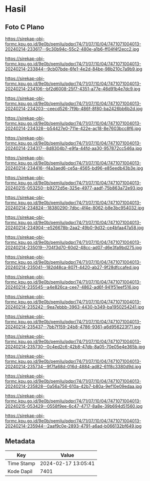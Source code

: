 # Hasil

## Foto C Plano

https://sirekap-obj-formc.kpu.go.id/9e0b/pemilu/pdpr/74/71/07/10/04/7471071004013-20240214-233617--9c30b94c-55c2-480e-a1b6-ff04f4f2ecc2.jpg

https://sirekap-obj-formc.kpu.go.id/9e0b/pemilu/pdpr/74/71/07/10/04/7471071004013-20240214-233844--9cb07bde-6fe1-4e2d-84be-98b210c7a9b9.jpg

https://sirekap-obj-formc.kpu.go.id/9e0b/pemilu/pdpr/74/71/07/10/04/7471071004013-20240214-234106--bf2d6008-25f7-4351-a77e-46d91b4e7dc9.jpg

https://sirekap-obj-formc.kpu.go.id/9e0b/pemilu/pdpr/74/71/07/10/04/7471071004013-20240214-234203--ceecd526-7f9b-486f-8f80-ba2426bb6b2d.jpg

https://sirekap-obj-formc.kpu.go.id/9e0b/pemilu/pdpr/74/71/07/10/04/7471071004013-20240214-234328--b54427e0-711e-422e-ac18-8e7603bcc8f6.jpg

https://sirekap-obj-formc.kpu.go.id/9e0b/pemilu/pdpr/74/71/07/10/04/7471071004013-20240214-234317--8d8304b7-e9fa-44fd-aa30-957872cc546a.jpg

https://sirekap-obj-formc.kpu.go.id/9e0b/pemilu/pdpr/74/71/07/10/04/7471071004013-20240214-234416--f4a3aed6-ce5a-4565-bd96-e85eedb43b3e.jpg

https://sirekap-obj-formc.kpu.go.id/9e0b/pemilu/pdpr/74/71/07/10/04/7471071004013-20240215-053250--b9272d5e-325e-4977-aadf-75b863a72e93.jpg

https://sirekap-obj-formc.kpu.go.id/9e0b/pemilu/pdpr/74/71/07/10/04/7471071004013-20240214-234824--18380290-7dbc-4f4e-8062-b8e3bc954032.jpg

https://sirekap-obj-formc.kpu.go.id/9e0b/pemilu/pdpr/74/71/07/10/04/7471071004013-20240214-234904--e526678b-2aa2-49b0-9d32-ce4bfaa47a58.jpg

https://sirekap-obj-formc.kpu.go.id/9e0b/pemilu/pdpr/74/71/07/10/04/7471071004013-20240214-235019--704f3d70-60d2-48cc-ad07-d6e3fa9bd275.jpg

https://sirekap-obj-formc.kpu.go.id/9e0b/pemilu/pdpr/74/71/07/10/04/7471071004013-20240214-235041--182d48ca-807f-4420-ab27-9f28dfccafed.jpg

https://sirekap-obj-formc.kpu.go.id/9e0b/pemilu/pdpr/74/71/07/10/04/7471071004013-20240214-235545--a4e826ca-cee7-4862-ad6f-941f51eef516.jpg

https://sirekap-obj-formc.kpu.go.id/9e0b/pemilu/pdpr/74/71/07/10/04/7471071004013-20240214-235242--9ea7ebbb-3963-4430-b349-ba1950254241.jpg

https://sirekap-obj-formc.kpu.go.id/9e0b/pemilu/pdpr/74/71/07/10/04/7471071004013-20240214-235437--7bb7f159-24b8-4786-9361-a6d956223f71.jpg

https://sirekap-obj-formc.kpu.go.id/9e0b/pemilu/pdpr/74/71/07/10/04/7471071004013-20240214-235730--0c4ed2c6-42b8-47db-8a05-70e05e4e365b.jpg

https://sirekap-obj-formc.kpu.go.id/9e0b/pemilu/pdpr/74/71/07/10/04/7471071004013-20240214-235734--9f7fa68d-016d-4884-ad82-61f8c3380d9d.jpg

https://sirekap-obj-formc.kpu.go.id/9e0b/pemilu/pdpr/74/71/07/10/04/7471071004013-20240214-235828--0a56a756-610a-42b7-b80a-9ef10e09edaa.jpg

https://sirekap-obj-formc.kpu.go.id/9e0b/pemilu/pdpr/74/71/07/10/04/7471071004013-20240215-053429--0558f9ee-6c47-4717-8a8e-39b694d51560.jpg

https://sirekap-obj-formc.kpu.go.id/9e0b/pemilu/pdpr/74/71/07/10/04/7471071004013-20240214-235944--2aaf9c0e-2893-4791-a6ad-b066132bf649.jpg


## Metadata

| Key        | Value               |
| ---------- | ------------------- |
| Time Stamp | 2024-02-17 13:05:41 |
| Kode Dapil | 7401                |



